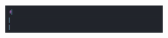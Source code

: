 ![Мой профильный GIF](https://raw.githubusercontent.com/Fakhriddin3040/Fakhriddin3040/main/print_hello.gif)
